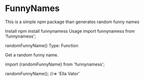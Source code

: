 # FunnyNames
This is a simple npm package than generates random funny names



Install
npm install funnynamess
Usage
import funnynamess from 'funnynamess';





randomFunnyName()
Type: Function

Get a random funny name.

import {randomFunnyName} from 'funnynamess';

randomFunnyName();
//=> 'Ella Vator'
